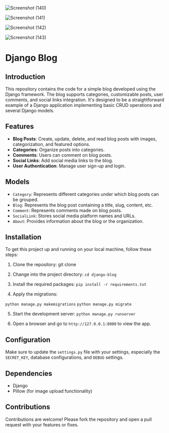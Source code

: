![Screenshot (140)](https://github.com/OgwuegbuMaxwell/django-blog/assets/53094485/14f9b3a5-5b07-4742-9436-e88a39412624)


![Screenshot (141)](https://github.com/OgwuegbuMaxwell/django-blog/assets/53094485/1965a7d2-98f5-4c98-ae44-0e51a4f6060a)


![Screenshot (142)](https://github.com/OgwuegbuMaxwell/django-blog/assets/53094485/f12b6138-7da8-4748-880b-73b3fa48bb85)


![Screenshot (143)](https://github.com/OgwuegbuMaxwell/django-blog/assets/53094485/72213dea-1eca-4fd9-b9f5-24a0ed3ee56b)



# Django Blog

## Introduction

This repository contains the code for a simple blog developed using the Django framework. The blog supports categories, customizable posts, user comments, and social links integration. It's designed to be a straightforward example of a Django application implementing basic CRUD operations and several Django models.

## Features

- **Blog Posts**: Create, update, delete, and read blog posts with images, categorization, and featured options.
- **Categories**: Organize posts into categories.
- **Comments**: Users can comment on blog posts.
- **Social Links**: Add social media links to the blog.
- **User Authentication**: Manage user sign-up and login.

## Models

- `Category`: Represents different categories under which blog posts can be grouped.
- `Blog`: Represents the blog post containing a title, slug, content, etc.
- `Comment`: Represents comments made on blog posts.
- `SocialLink`: Stores social media platform names and URLs.
- `About`: Provides information about the blog or the organization.

## Installation

To get this project up and running on your local machine, follow these steps:

1. Clone the repository:
git clone [](https://github.com/your-username/django-blog.git)

2. Change into the project directory:
`cd django-blog`

3. Install the required packages:
`pip install -r requirements.txt`

4. Apply the migrations:

`python manage.py makemigrations`
`python manage.py migrate`

5. Start the development server:
`python manage.py runserver
`

6. Open a browser and go to `http://127.0.0.1:8000` to view the app.

## Configuration

Make sure to update the `settings.py` file with your settings, especially the `SECRET_KEY`, database configurations, and `DEBUG` settings.

## Dependencies

- Django
- Pillow (for image upload functionality)

## Contributions

Contributions are welcome! Please fork the repository and open a pull request with your features or fixes.



